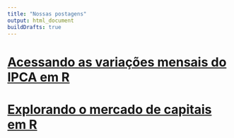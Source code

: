 ```yaml
---
title: "Nossas postagens"
output: html_document
buildDrafts: true
---
```


# [Acessando as variações mensais do IPCA em R](/2025/01/02/acessando-as-variações-mensais-do-ipca-em-r/)

# [Explorando o mercado de capitais em R](/2025/01/01/explorando-o-mercado-de-capitais-em-r/)
